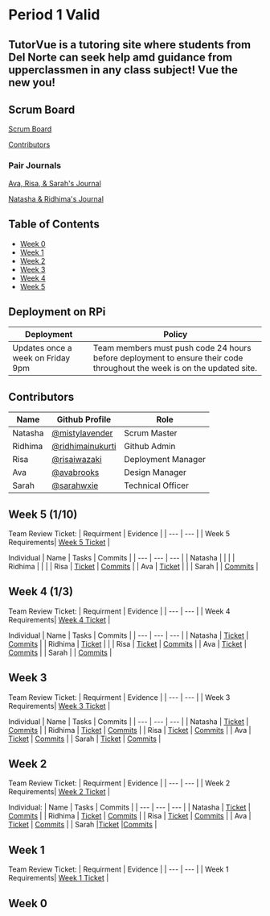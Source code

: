 # Period 1 Valid  
## TutorVue is a tutoring site where students from Del Norte can seek help amd guidance from upperclassmen in any class subject! Vue the new you!


## Scrum Board
[Scrum Board](https://github.com/ridhimainukurti/p1-Valid/projects/1)

[Contributors](https://github.com/ridhimainukurti/valid/graphs/contributors)

### Pair Journals

[Ava, Risa, & Sarah's Journal](https://docs.google.com/document/d/1-V9Kr_vp2QZeSPeBJ6LhttOzwXwQC6s99JLfzU1OMBw/edit#)

[Natasha & Ridhima's Journal](https://docs.google.com/document/d/14XjNanKRCJLlYLtn_Kr3sNewlQnIewDAhDZlCxQXr7s/edit?usp=sharing)

## Table of Contents
  - [Week 0](https://github.com/ridhimainukurti/valid#week-0)
  - [Week 1](https://github.com/ridhimainukurti/valid#week-1)
  - [Week 2](https://github.com/ridhimainukurti/valid#week-2)
  - [Week 3](https://github.com/ridhimainukurti/valid#week-3)
  - [Week 4](https://github.com/ridhimainukurti/valid#week-4)
  - [Week 5](https://github.com/ridhimainukurti/valid#week-5)

## Deployment on RPi
| Deployment | Policy |
| ---        | ---      |
| Updates once a week on Friday 9pm | Team members must push code 24 hours before deployment to ensure their code throughout the week is on the updated site. |

## Contributors 
| Name | Github Profile | Role |
|  --- |  ---           | --- |
| Natasha | [@mistylavender](https://github.com/mistylavender) | Scrum Master | 
| Ridhima | [@ridhimainukurti](https://github.com/ridhimainukurti)  | Github Admin |
| Risa | [@risaiwazaki](https://github.com/risaiwazaki) | Deployment Manager |
| Ava | [@avabrooks](https://github.com/avabrooks)  | Design Manager | 
| Sarah | [@sarahwxie](https://github.com/sarahwxie)  | Technical Officer|

## Week 5 (1/10)
Team Review Ticket:
| Requirment | Evidence |
| ---        | ---      |
| Week 5 Requirements| [Week 5 Ticket](https://github.com/ridhimainukurti/p1-Valid/projects/1#card-74286680) |

Individual
| Name | Tasks | Commits |
|  --- |  ---           | --- | 
| Natasha | | | 
| Ridhima | |  |
| Risa | [Ticket](https://github.com/ridhimainukurti/p1-Valid/projects/1#card-75655057) | [Commits](https://github.com/ridhimainukurti/p1-Valid/commits/master?before=8aa415c15cf294de000701b49f33f8a113c74d26+35&branch=master) |
| Ava | [Ticket](https://github.com/ridhimainukurti/p1-Valid/projects/1#card-74549540) | | 
| Sarah |  | [Commits](https://github.com/ridhimainukurti/p1-Valid/commits?author=sarahwxie) |

## Week 4 (1/3)
Team Review Ticket:
| Requirment | Evidence |
| ---        | ---      |
| Week 4 Requirements| [Week 4 Ticket](https://github.com/ridhimainukurti/p1-Valid/projects/1#card-74286674) |

Individual
| Name | Tasks | Commits |
|  --- |  ---           | --- | 
| Natasha | [Ticket](https://github.com/ridhimainukurti/p1-Valid/projects/1#card-74914129) | [Commits](https://github.com/ridhimainukurti/p1-Valid/commits?author=mistylavender) | 
| Ridhima | [Ticket](https://github.com/ridhimainukurti/p1-Valid/projects/1#card-74074256)  |  |
| Risa | [Ticket](https://github.com/ridhimainukurti/p1-Valid/projects/1#card-74543599) | [Commits](https://github.com/ridhimainukurti/p1-Valid/commits/master) |
| Ava | [Ticket](https://github.com/ridhimainukurti/p1-Valid/projects/1#card-74549540) | [Commits](https://github.com/ridhimainukurti/p1-Valid/commits?author=avabrooks) | 
| Sarah |  | [Commits](https://github.com/ridhimainukurti/p1-Valid/commits?author=sarahwxie) |

## Week 3
Team Review Ticket:
| Requirment | Evidence |
| ---        | ---      |
| Week 3 Requirements| [Week 3 Ticket](https://github.com/ridhimainukurti/p1-Valid/projects/1#card-74286664) |

Individual
| Name | Tasks | Commits |
|  --- |  ---           | --- | 
| Natasha | [Ticket](https://github.com/ridhimainukurti/p1-Valid/projects/1#card-74914129) | [Commits](https://github.com/ridhimainukurti/p1-Valid/commits?author=mistylavender) | 
| Ridhima | [Ticket](https://github.com/ridhimainukurti/p1-Valid/projects/1#card-74074281)  | [Commits](https://github.com/ridhimainukurti/p1-Valid/commits?author=ridhimainukurti) |
| Risa | [Ticket](https://github.com/ridhimainukurti/p1-Valid/projects/1#card-74287890) | [Commits](https://github.com/ridhimainukurti/p1-Valid/commits?author=risaiwazaki) |
| Ava | [Ticket](https://github.com/ridhimainukurti/p1-Valid/projects/1#card-74546669) | [Commits](https://github.com/ridhimainukurti/p1-Valid/commits?author=avabrooks) | 
| Sarah | [Ticket](https://github.com/ridhimainukurti/p1-Valid/projects/1#card-74845951) | [Commits](https://github.com/ridhimainukurti/p1-Valid/commits?author=sarahwxie) |

## Week 2
Team Review Ticket:
| Requirment | Evidence |
| ---        | ---      |
| Week 2 Requirements| [Week 2 Ticket](https://github.com/ridhimainukurti/p1-Valid/projects/1#card-74287573) |

Individual:
| Name | Tasks | Commits |
|  --- |  ---           | --- | 
| Natasha | [Ticket]() | [Commits](https://github.com/ridhimainukurti/p1-Valid/commits?author=mistylavender) | 
| Ridhima | [Ticket](https://github.com/ridhimainukurti/p1-Valid/projects/1#card-74567398) | [Commits](https://github.com/ridhimainukurti/p1-Valid/commits?author=ridhimainukurti) |
| Risa | [Ticket](https://github.com/ridhimainukurti/p1-Valid/projects/1#card-74287890) | [Commits](https://github.com/ridhimainukurti/p1-Valid/blob/a4e1596ed2427c32233d3f1932875ee81ada7879/src/main/resources/templates/individual/risa.html#L1-L63) |
| Ava | [Ticket](https://github.com/ridhimainukurti/p1-Valid/projects/1#card-74544407) | [Commits](https://github.com/ridhimainukurti/p1-Valid/commits?author=avabrooks) | 
| Sarah |[Ticket](https://github.com/ridhimainukurti/p1-Valid/issues/35)  |[Commits](https://github.com/ridhimainukurti/p1-Valid/commits?author=sarahwxie) |

## Week 1
Team Review Ticket:
| Requirment | Evidence |
| ---        | ---      |
| Week 1 Requirements| [Week 1 Ticket](https://github.com/ridhimainukurti/valid#week-1) |

## Week 0
